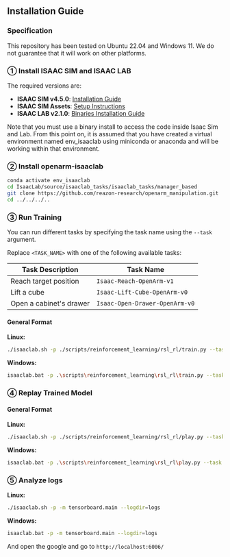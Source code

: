 ## Installation Guide

### Specification
This repository has been tested on Ubuntu 22.04 and Windows 11.
We do not guarantee that it will work on other platforms.

### ① Install ISAAC SIM and ISAAC LAB
The required versions are:

* **ISAAC SIM v4.5.0**: [Installation Guide](https://docs.isaacsim.omniverse.nvidia.com/4.5.0/installation/install_workstation.html)
* **ISAAC SIM Assets**: [Setup Instructions](https://docs.isaacsim.omniverse.nvidia.com/4.5.0/installation/install_faq.html#isaac-sim-setup-assets-content-pack)
* **ISAAC LAB v2.1.0**: [Binaries Installation Guide](https://isaac-sim.github.io/IsaacLab/v2.1.0/source/setup/installation/binaries_installation.html)

Note that you must use a binary install to access the code inside Isaac Sim and Lab.
From this point on, it is assumed that you have created a virtual environment named env_isaaclab using miniconda or anaconda and will be working within that environment.

### ② Install openarm-isaaclab

```bash
conda activate env_isaaclab
cd IsaacLab/source/isaaclab_tasks/isaaclab_tasks/manager_based
git clone https://github.com/reazon-research/openarm_manipulation.git
cd ../../../..
```

### ③ Run Training
You can run different tasks by specifying the task name using the `--task` argument.

Replace `<TASK_NAME>` with one of the following available tasks:

| Task Description        | Task Name                      |
| ----------------------- | ------------------------------ |
| Reach target position   | `Isaac-Reach-OpenArm-v1`       |
| Lift a cube             | `Isaac-Lift-Cube-OpenArm-v0`   |
| Open a cabinet's drawer | `Isaac-Open-Drawer-OpenArm-v0` |

#### General Format

**Linux:**

```bash
./isaaclab.sh -p ./scripts/reinforcement_learning/rsl_rl/train.py --task <TASK_NAME> --headless
```

**Windows:**

```bash
isaaclab.bat -p .\scripts\reinforcement_learning\rsl_rl\train.py --task <TASK_NAME> --headless
```

### ④ Replay Trained Model
#### General Format

**Linux:**

```bash
./isaaclab.sh -p ./scripts/reinforcement_learning/rsl_rl/play.py --task <TASK_NAME> --num_envs 64
```

**Windows:**

```bash
isaaclab.bat -p .\scripts\reinforcement_learning\rsl_rl\play.py --task <TASK_NAME> --num_envs 64
```

### ⑤ Analyze logs
**Linux:**

```bash
./isaaclab.sh -p -m tensorboard.main --logdir=logs
```

**Windows:**

```bash
isaaclab.bat -p -m tensorboard.main --logdir=logs
```

And open the google and go to `http://localhost:6006/`
